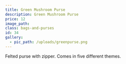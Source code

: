 ```yaml
---
title: Green Mushroom Purse
description: Green Mushroom Purse
price: 12
image_path:
class: bags-and-purses
id: 34
gallery:
  - pic_path: /uploads/greenpurse.png
---
```



Felted purse with zipper. Comes in five different themes.